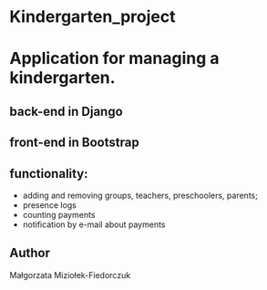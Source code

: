 # Kindergarten_project

# Application for managing a kindergarten.

## back-end in Django
## front-end in Bootstrap

## functionality:
 - adding and removing groups, teachers, preschoolers, parents;
 - presence logs
 - counting payments
 - notification by e-mail about payments


## Author
 Małgorzata Miziołek-Fiedorczuk
